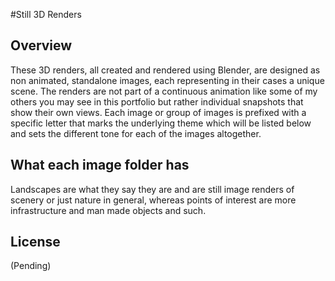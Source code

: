 #Still 3D Renders

## Overview

These 3D renders, all created and rendered using Blender, are designed as non animated, standalone images, each representing in their cases a unique scene. The renders are not part of a continuous animation like some of my others you may see in this portfolio but rather individual snapshots that show their own views. Each image or group of images is prefixed with a specific letter that marks the underlying theme which will be listed below and sets the different tone for each of the images altogether. 

## What each image folder has
Landscapes are what they say they are and are still image renders of scenery or just nature in general, whereas points of interest are more infrastructure and man made objects and such. 

## License

(Pending)
